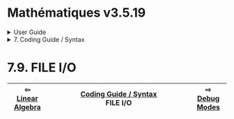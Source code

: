 # Mathématiques v3.5.19


<details>

<summary>User Guide</summary>

1. [About](../../about/README.md)<br>
2. [License](../../license/README.md)<br>
3. [Release Notes](../../release-notes/README.md)<br>
4. [Installation](../../installation/README.md)<br>
5. [Makefile / Using Mathématiques](../../using-mathematiques/README.md)<br>
6. [Code Examples](../../examples/README.md)<br>
7. _Coding Guide / Syntax_ <br>
8. [Benchmarks](../../benchmarks/README.md)<br>
9. [Tests](../../test/README.md)<br>
10. [New Feature Plans](../../feature-schedule/README.md)<br>
11. [Developer Guide](../../developer-guide/README.md)<br>


</details>



<details>

<summary>7. Coding Guide / Syntax</summary>

7.1. [Scalar Math: real, imaginary, complex, and quaternions](../scalar/README.md)<br>
7.2. [Vectors](../vector/README.md)<br>
7.3. [Matrices](../matrix/README.md)<br>
7.4. [Tensors](../tensor/README.md)<br>
7.5. [User Guide Notation](../notation/README.md)<br>
7.6. [Operators](../operators/README.md)<br>
7.7. [Display of Results](../display/README.md)<br>
7.8. [Linear Algebra](../linear-algebra/README.md)<br>
7.9. _FILE I/O_ <br>
7.10. [Debug Modes](../debug/README.md)<br>


</details>



# 7.9. FILE I/O



| ⇦ <br />[Linear Algebra](../linear-algebra/README.md)  | [Coding Guide / Syntax](../README.md)<br />FILE I/O<br /><img width=1000/> | ⇨ <br />[Debug Modes](../debug/README.md)   |
| ------------ | :-------------------------------: | ------------ |

